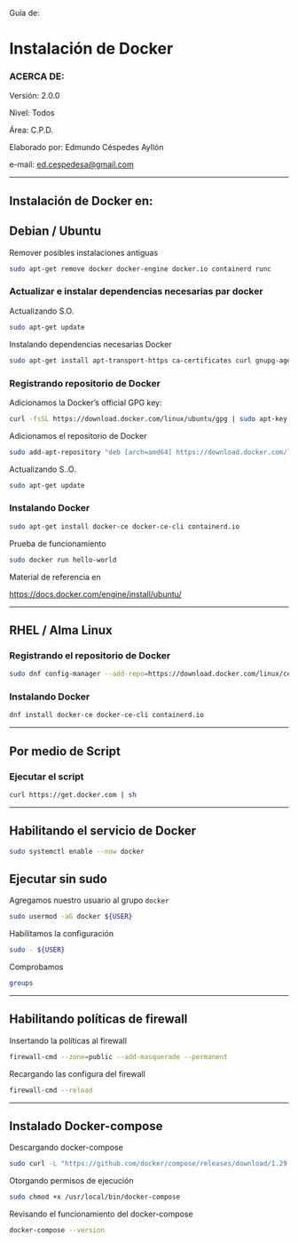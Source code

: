 Guía de:

# Instalación de Docker

### ACERCA DE:

Versión: 2.0.0

Nivel: Todos

Área: C.P.D.

Elaborado por: Edmundo Céspedes Ayllón

e-mail: ed.cespedesa@gmail.com

---

## Instalación de Docker en:

## Debian / Ubuntu

Remover posibles instalaciones antiguas

```bash
sudo apt-get remove docker docker-engine docker.io containerd runc
```

### Actualizar e instalar dependencias necesarias par docker

Actualizando S.O.

```bash
sudo apt-get update
```

Instalando dependencias necesarias Docker

```bash
sudo apt-get install apt-transport-https ca-certificates curl gnupg-agent software-properties-common
```

### Registrando repositorio de Docker

Adicionamos la Docker’s official GPG key:

```bash
curl -fsSL https://download.docker.com/linux/ubuntu/gpg | sudo apt-key add -
```

Adicionamos el repositorio de Docker

```bash
sudo add-apt-repository "deb [arch=amd64] https://download.docker.com/linux/ubuntu  $(lsb_release -cs) stable"
```

Actualizando S..O.

```bash
sudo apt-get update
```

### Instalando Docker

```bash
sudo apt-get install docker-ce docker-ce-cli containerd.io
```

Prueba de funcionamiento

```bash
sudo docker run hello-world
```

Material de referencia en

https://docs.docker.com/engine/install/ubuntu/

---

## RHEL / Alma Linux

### Registrando el repositorio de Docker

```bash
sudo dnf config-manager --add-repo=https://download.docker.com/linux/centos/docker-ce.repo
```

### Instalando Docker

```bash
dnf install docker-ce docker-ce-cli containerd.io
```

---

## Por medio de Script

### Ejecutar el script

```bash
curl https://get.docker.com | sh
```

---

## Habilitando el servicio de Docker

```bash
sudo systemctl enable --now docker
```

## Ejecutar sin sudo

Agregamos nuestro usuario al grupo `docker`

```bash
sudo usermod -aG docker ${USER}
```

Habilitamos la configuración

```bash
sudo - ${USER}
```

Comprobamos

```bash
groups
```

---

## Habilitando políticas de firewall

Insertando la políticas al firewall

```bash
firewall-cmd --zone=public --add-masquerade --permanent
```

Recargando las configura del firewall

```bash
firewall-cmd --reload
```

---

## Instalado Docker-compose

Descargando docker-compose

```bash
sudo curl -L "https://github.com/docker/compose/releases/download/1.29.2/docker-compose-$(uname -s)-$(uname -m)" -o /usr/local/bin/docker-compose
```

Otorgando  permisos de ejecución

```bash
sudo chmod +x /usr/local/bin/docker-compose
```

Revisando el funcionamiento del docker-compose

```bash
docker-compose --version
```
